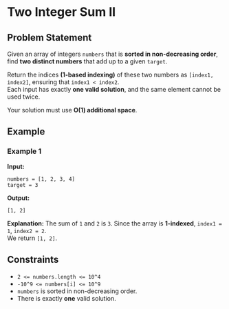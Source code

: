 
# Two Integer Sum II

## Problem Statement

Given an array of integers `numbers` that is **sorted in non-decreasing order**, find **two distinct numbers** that add up to a given `target`.

Return the indices **(1-based indexing)** of these two numbers as `[index1, index2]`, ensuring that `index1 < index2`.  
Each input has exactly **one valid solution**, and the same element cannot be used twice.

Your solution must use **O(1) additional space**.

## Example

### Example 1

**Input:**
```plaintext
numbers = [1, 2, 3, 4]
target = 3
```

**Output:**
```plaintext
[1, 2]
```

**Explanation:**
The sum of `1` and `2` is `3`. Since the array is **1-indexed**, `index1 = 1`, `index2 = 2`.  
We return `[1, 2]`.

## Constraints
- `2 <= numbers.length <= 10^4`
- `-10^9 <= numbers[i] <= 10^9`
- `numbers` is sorted in non-decreasing order.
- There is exactly **one** valid solution.